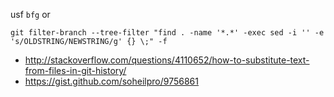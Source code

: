 usf `bfg` or

`git filter-branch --tree-filter "find . -name '*.*' -exec sed -i '' -e 's/OLDSTRING/NEWSTRING/g' {} \;" -f`

- http://stackoverflow.com/questions/4110652/how-to-substitute-text-from-files-in-git-history/
- https://gist.github.com/soheilpro/9756861
